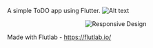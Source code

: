 A simple ToDO app using Flutter.
![Alt text](https://github.com/vinn65/Todo-App/blob/main/Screenshot%202024-07-03%20100817.jpg)

   <p align="center">
     <img src="https://github.com/vinn65/Todo-App/blob/main/Screenshot%202024-07-03%20100817.jpg" alt="Responsive Design" style="max-width: 100%; height: auto;"/>
   </p>



Made with Flutlab - https://flutlab.io/
